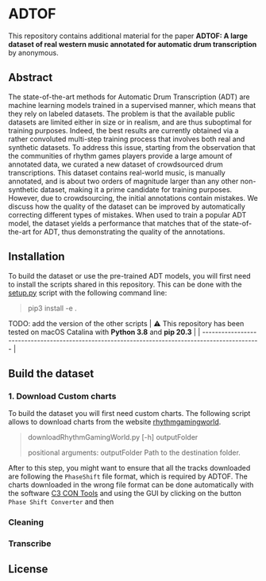 # ADTOF

This repository contains additional material for the paper **ADTOF: A large dataset of real western music annotated for automatic drum transcription** by anonymous.

## Abstract
The state-of-the-art methods for Automatic Drum Transcription (ADT) are machine learning models trained in a supervised manner, which means that they rely on labeled datasets. The problem is that the available public datasets are limited either in size or in realism, and are thus suboptimal for training purposes. Indeed, the best results are currently obtained via a rather convoluted multi-step training process that involves both real and synthetic datasets. To address this issue, starting from the observation that the communities of rhythm games players provide a large amount of annotated data, we curated a new dataset of crowdsourced drum transcriptions. This dataset contains real-world music, is manually annotated, and is about two orders of magnitude larger than any other non-synthetic dataset, making it a prime candidate for training purposes. However, due to crowdsourcing, the initial annotations contain mistakes. We discuss how the quality of the dataset can be improved by automatically correcting different types of mistakes. When used to train a popular ADT model, the dataset yields a performance that matches that of the state-of-the-art for ADT, thus demonstrating the quality of the annotations.

## Installation

To build the dataset or use the pre-trained ADT models, you will first need to install the scripts shared in this repository. This can be done with the [setup.py](./setup.py) script with the following command line:
> pip3 install -e .

TODO: add the version of the other scripts
| :warning: This repository has been tested on macOS Catalina with **Python 3.8** and **pip 20.3** |
| ------------------------------------------------------------------------------------------------ |

## Build the dataset
### 1. Download Custom charts

To build the dataset you will first need custom charts. The following script allows to download charts from the website [rhythmgamingworld](https://rhythmgamingworld.com/).
>downloadRhythmGamingWorld.py [-h] outputFolder
>
>positional arguments:
>  outputFolder  Path to the destination folder.

After to this step, you might want to ensure that all the tracks downloaded are following the `PhaseShift` file format, which is required by ADTOF. The charts downloaded in the wrong file format can be done automatically with the software [C3 CON Tools](https://rhythmgamingworld.com/forums/topic/c3-con-tools-v401-8142020-weve-only-just-begun/) and using the GUI by clicking on the button `Phase Shift Converter` and then 




### Cleaning

### Transcribe

## License
